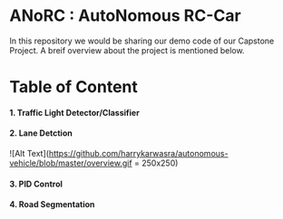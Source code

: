 # ANoRC : AutoNomous RC-Car 

In this repository we would be sharing our demo code of our Capstone Project. A breif overview about the project is mentioned below. 

# Table of Content 
#### 1. Traffic Light Detector/Classifier 
#### 2. Lane Detction 
![Alt Text](https://github.com/harrykarwasra/autonomous-vehicle/blob/master/overview.gif = 250x250)
#### 3. PID Control 
#### 4. Road Segmentation
